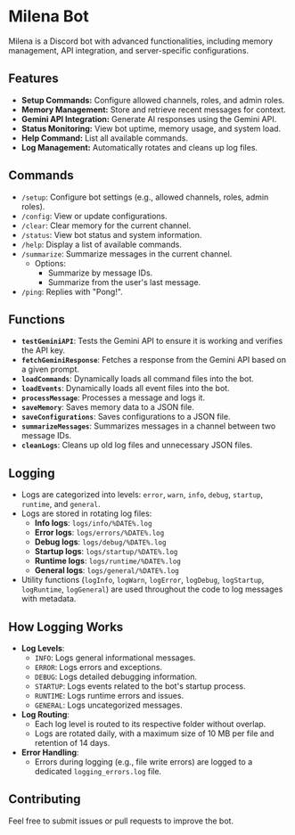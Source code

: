 # Milena Bot

Milena is a Discord bot with advanced functionalities, including memory management, API integration, and server-specific configurations.

## Features
- **Setup Commands:** Configure allowed channels, roles, and admin roles.
- **Memory Management:** Store and retrieve recent messages for context.
- **Gemini API Integration:** Generate AI responses using the Gemini API.
- **Status Monitoring:** View bot uptime, memory usage, and system load.
- **Help Command:** List all available commands.
- **Log Management:** Automatically rotates and cleans up log files.

## Commands
- `/setup`: Configure bot settings (e.g., allowed channels, roles, admin roles).
- `/config`: View or update configurations.
- `/clear`: Clear memory for the current channel.
- `/status`: View bot status and system information.
- `/help`: Display a list of available commands.
- `/summarize`: Summarize messages in the current channel.
  - Options:
    - Summarize by message IDs.
    - Summarize from the user's last message.
- `/ping`: Replies with "Pong!".

## Functions
- **`testGeminiAPI`**: Tests the Gemini API to ensure it is working and verifies the API key.
- **`fetchGeminiResponse`**: Fetches a response from the Gemini API based on a given prompt.
- **`loadCommands`**: Dynamically loads all command files into the bot.
- **`loadEvents`**: Dynamically loads all event files into the bot.
- **`processMessage`**: Processes a message and logs it.
- **`saveMemory`**: Saves memory data to a JSON file.
- **`saveConfigurations`**: Saves configurations to a JSON file.
- **`summarizeMessages`**: Summarizes messages in a channel between two message IDs.
- **`cleanLogs`**: Cleans up old log files and unnecessary JSON files.

## Logging
- Logs are categorized into levels: `error`, `warn`, `info`, `debug`, `startup`, `runtime`, and `general`.
- Logs are stored in rotating log files:
  - **Info logs**: `logs/info/%DATE%.log`
  - **Error logs**: `logs/errors/%DATE%.log`
  - **Debug logs**: `logs/debug/%DATE%.log`
  - **Startup logs**: `logs/startup/%DATE%.log`
  - **Runtime logs**: `logs/runtime/%DATE%.log`
  - **General logs**: `logs/general/%DATE%.log`
- Utility functions (`logInfo`, `logWarn`, `logError`, `logDebug`, `logStartup`, `logRuntime`, `logGeneral`) are used throughout the code to log messages with metadata.

## How Logging Works
- **Log Levels**:
  - `INFO`: Logs general informational messages.
  - `ERROR`: Logs errors and exceptions.
  - `DEBUG`: Logs detailed debugging information.
  - `STARTUP`: Logs events related to the bot's startup process.
  - `RUNTIME`: Logs runtime errors and issues.
  - `GENERAL`: Logs uncategorized messages.
- **Log Routing**:
  - Each log level is routed to its respective folder without overlap.
  - Logs are rotated daily, with a maximum size of 10 MB per file and retention of 14 days.
- **Error Handling**:
  - Errors during logging (e.g., file write errors) are logged to a dedicated `logging_errors.log` file.

## Contributing
Feel free to submit issues or pull requests to improve the bot.
